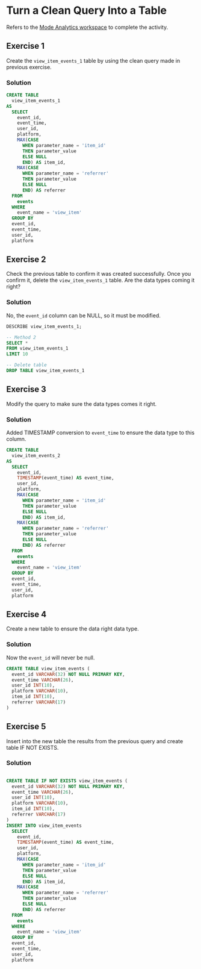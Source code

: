 # Turn a Clean Query Into a Table
Refers to the [Mode Analytics workspace](https://app.mode.com/editor/carlosmcms_personal/reports/c404655ab2b2/queries/c59b223ab110) to complete the activity.

## Exercise 1
Create the `view_item_events_1` table by using the clean query made in previous exercise.

### Solution
```SQL
CREATE TABLE
  view_item_events_1
AS
  SELECT
    event_id,
    event_time,
    user_id,
    platform,
    MAX(CASE
      WHEN parameter_name = 'item_id'
      THEN parameter_value
      ELSE NULL
      END) AS item_id,
    MAX(CASE
      WHEN parameter_name = 'referrer'
      THEN parameter_value
      ELSE NULL
      END) AS referrer
  FROM
    events
  WHERE
    event_name = 'view_item'
  GROUP BY
  event_id,
  event_time,
  user_id,
  platform
```

## Exercise 2
Check the previous table to confirm it was created successfully. Once you confirm it, delete the `view_item_events_1` table. Are the data types coming it right?

### Solution
No, the `event_id` column can be NULL, so it must be modified.

```SQL
DESCRIBE view_item_events_1;

-- Method 2
SELECT *
FROM view_item_events_1
LIMIT 10

-- Delete table
DROP TABLE view_item_events_1
```

## Exercise 3
Modify the query to make sure the data types comes it right.

### Solution
Added TIMESTAMP conversion to `event_time` to ensure the data type to this column.

```SQL
CREATE TABLE
  view_item_events_2
AS
  SELECT
    event_id,
    TIMESTAMP(event_time) AS event_time,
    user_id,
    platform,
    MAX(CASE
      WHEN parameter_name = 'item_id'
      THEN parameter_value
      ELSE NULL
      END) AS item_id,
    MAX(CASE
      WHEN parameter_name = 'referrer'
      THEN parameter_value
      ELSE NULL
      END) AS referrer
  FROM
    events
  WHERE
    event_name = 'view_item'
  GROUP BY
  event_id,
  event_time,
  user_id,
  platform
```

## Exercise 4
Create a new table to ensure the data right data type.

### Solution
Now the `event_id` will never be null.

```SQL
CREATE TABLE view_item_events (
  event_id VARCHAR(32) NOT NULL PRIMARY KEY,
  event_time VARCHAR(26),
  user_id INT(10),
  platform VARCHAR(10),
  item_id INT(10),
  referrer VARCHAR(17)
)
```

## Exercise 5
Insert into the new table the results from the previous query and create table IF NOT EXISTS.

### Solution
```SQL

CREATE TABLE IF NOT EXISTS view_item_events (
  event_id VARCHAR(32) NOT NULL PRIMARY KEY,
  event_time VARCHAR(26),
  user_id INT(10),
  platform VARCHAR(10),
  item_id INT(10),
  referrer VARCHAR(17)
)
INSERT INTO view_item_events
  SELECT
    event_id,
    TIMESTAMP(event_time) AS event_time,
    user_id,
    platform,
    MAX(CASE
      WHEN parameter_name = 'item_id'
      THEN parameter_value
      ELSE NULL
      END) AS item_id,
    MAX(CASE
      WHEN parameter_name = 'referrer'
      THEN parameter_value
      ELSE NULL
      END) AS referrer
  FROM
    events
  WHERE
    event_name = 'view_item'
  GROUP BY
  event_id,
  event_time,
  user_id,
  platform
```
